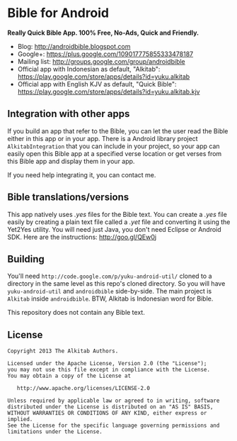 Bible for Android
=================

**Really Quick Bible App. 100% Free, No-Ads, Quick and Friendly.**

- Blog: http://androidbible.blogspot.com
- Google+: https://plus.google.com/109017775855333478187
- Mailing list: http://groups.google.com/group/androidbible
- Official app with Indonesian as default, "Alkitab": https://play.google.com/store/apps/details?id=yuku.alkitab
- Official app with English KJV as default, "Quick Bible": https://play.google.com/store/apps/details?id=yuku.alkitab.kjv

Integration with other apps
---------------------------

If you build an app that refer to the Bible, you can let the user read the Bible either in this app or in your app.
There is a Android library project `AlkitabIntegration` that you can include in your project, so your app can easily 
open this Bible app at a specified verse location or get verses from this Bible app and display them in your app.

If you need help integrating it, you can contact me.

Bible translations/versions
---------------------------

This app natively uses *.yes* files for the Bible text. You can create a *.yes* file easily by creating a plain text file
called a *.yet* file and converting it using the Yet2Yes utility. You will need just Java, you don't need Eclipse or Android SDK.
Here are the instructions: http://goo.gl/QEw0j

Building
--------

You'll need `http://code.google.com/p/yuku-android-util/` cloned to a directory in the same level
as this repo's cloned directory. So you will have `yuku-android-util` and `androidbible` side-by-side. 
The main project is `Alkitab` inside `androidbible`. BTW, Alkitab is Indonesian word for Bible.

This repository does not contain any Bible text.

License
--------

    Copyright 2013 The Alkitab Authors.

    Licensed under the Apache License, Version 2.0 (the "License");
    you may not use this file except in compliance with the License.
    You may obtain a copy of the License at

       http://www.apache.org/licenses/LICENSE-2.0

    Unless required by applicable law or agreed to in writing, software
    distributed under the License is distributed on an "AS IS" BASIS,
    WITHOUT WARRANTIES OR CONDITIONS OF ANY KIND, either express or implied.
    See the License for the specific language governing permissions and
    limitations under the License.

